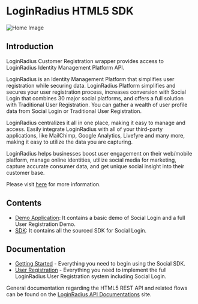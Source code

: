 # LoginRadius HTML5 SDK


![Home Image](https://d2lvlj7xfpldmj.cloudfront.net/support/github/banner-1544x500.png)

## Introduction ##

LoginRadius Customer Registration wrapper provides access to LoginRadius Identity Management Platform API.

LoginRadius is an Identity Management Platform that simplifies user registration while securing data. LoginRadius Platform simplifies and secures your user registration process, increases conversion with Social Login that combines 30 major social platforms, and offers a full solution with Traditional User Registration. You can gather a wealth of user profile data from Social Login or Traditional User Registration. 

LoginRadius centralizes it all in one place, making it easy to manage and access. Easily integrate LoginRadius with all of your third-party applications, like MailChimp, Google Analytics, Livefyre and many more, making it easy to utilize the data you are capturing.

LoginRadius helps businesses boost user engagement on their web/mobile platform, manage online identities, utilize social media for marketing, capture accurate consumer data, and get unique social insight into their customer base.

Please visit [here](http://www.loginradius.com/) for more information.


## Contents ##

* [Demo Application](https://github.com/LoginRadius/html5-sdk/tree/master/demo): It contains a basic demo of Social Login and a full User Registration Demo.
* [SDK](https://github.com/LoginRadius/html5-sdk/SDK): It contains all the sourced SDK for Social Login.


## Documentation

* [Getting Started](http://apidocs.loginradius.com/docs/html5-js) - Everything you need to begin using the Social SDK.
* [User Registration](http://apidocs.loginradius.com/docs/user-registration) - Everything you need to implement the full LoginRadius User Registration system including Social Login.

General documentation regarding the HTML5 REST API and related flows can be found on the [LoginRadius API Documentations](http://apidocs.loginradius.com/) site. 